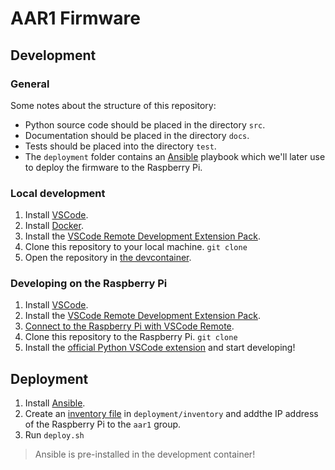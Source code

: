 # AAR1 Firmware

## Development

### General

Some notes about the structure of this repository:

- Python source code should be placed in the directory `src`.
- Documentation should be placed in the directory `docs`.
- Tests should be placed into the directory `test`.
- The `deployment` folder contains an [Ansible](https://www.ansible.com/) playbook which we'll later use to deploy the firmware to the Raspberry Pi.

### Local development

1. Install [VSCode](https://code.visualstudio.com/).
2. Install [Docker](https://docs.docker.com/get-docker/).
3. Install the [VSCode Remote Development Extension Pack](https://marketplace.visualstudio.com/items?itemName=ms-vscode-remote.vscode-remote-extensionpack).
4. Clone this repository to your local machine. `git clone`
5. Open the repository in [the devcontainer](https://code.visualstudio.com/docs/remote/containers).

### Developing on the Raspberry Pi

1. Install [VSCode](https://code.visualstudio.com/).
2. Install the [VSCode Remote Development Extension Pack](https://marketplace.visualstudio.com/items?itemName=ms-vscode-remote.vscode-remote-extensionpack).
3. [Connect to the Raspberry Pi with VSCode Remote](https://code.visualstudio.com/docs/remote/ssh).
4. Clone this repository to the Raspberry Pi. `git clone`
5. Install the [official Python VSCode extension](https://code.visualstudio.com/docs/python/python-tutorial) and start developing!

## Deployment

1. Install [Ansible](https://www.ansible.com/).
2. Create an [inventory file](https://docs.ansible.com/ansible/latest/user_guide/intro_inventory.html) in `deployment/inventory` and addthe IP address of the Raspberry Pi to the `aar1` group.
3. Run `deploy.sh`

> Ansible is pre-installed in the development container!
